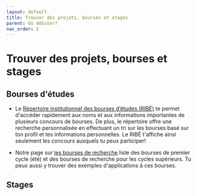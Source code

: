 ```yaml
---
layout: default
title: Trouver des projets, bourses et stages
parent: Où débuter?
nav_order: 2
---
```


# Trouver des projets, bourses et stages

## Bourses d'études

- Le [Répertoire institutionnel des bourses d’études (RIBÉ)](https://vie-etudiante.uqam.ca/aide-financiere/bourses/bourses-etudes.html) te permet d'accéder rapidement aux noms et aux informations importantes de plusieurs concours de bourses. De plus, le répertoire offre une recherche personnalisée en effectuant un tri sur les bourses basé sur ton profil et tes informations personnelles. Le RIBÉ t'affiche ainsi seulement les concours auxquels tu peux participer!

- Notre page sur [les bourses de recherche](Guide-des-bourses-UQAM/bourses_recherche) liste des bourses de premier cycle (été) et des bourses de recherche pour les cycles supérieurs. Tu peux aussi y trouver des exemples d'applications à ces bourses.

## Stages

